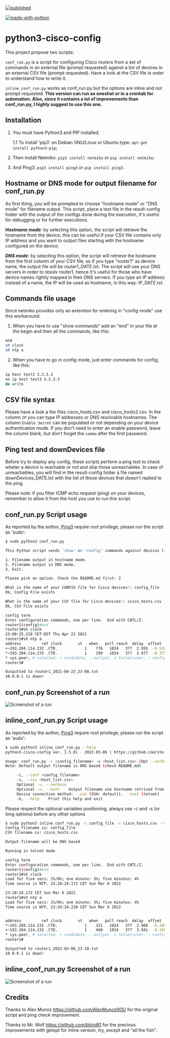 [![published](https://static.production.devnetcloud.com/codeexchange/assets/images/devnet-published.svg)](https://developer.cisco.com/codeexchange/github/repo/ste-giraldo/python3-cisco-config)

[![made-with-python](https://img.shields.io/badge/Made%20with-Python-1f425f.svg)](https://www.python.org/)

# python3-cisco-config

This project propose two scripts: 

`conf_run.py` is a script for configuring Cisco routers from a set of commands in an external file (prompt requested) against a list of devices in an external CSV file (prompt requested). Have a look at the CSV file in order to understand how to write it. 

`inline_conf_run.py` works as conf_run.py but the options are inline and not prompt requested. **This version can run as oneshot or in a crontab for automation. Also, since it contains a lot of improvements than conf_run.py, I highly suggest to use this one.**

## Installation

1. You must have Python3 and PIP installed;

    1.1 To install 'pip3' on Debian GNU/Linux or Ubuntu type: `apt-get install python3-pip`;
2. Then install Netmiko: `pip3 install netmiko` or `pip install netmiko`;
3. And Ping3: `pip3 install ping3` or `pip install ping3`.

## Hostname or DNS mode for output filename for conf_run.py

As first thing, you will be prompted to choose "hostname mode" or "DNS mode" for filename output. This script, place a text file in the result-config folder with the output of the configs done during the execution, it's useful for debugging or for further executions.

***Hostname mode***: by selecting this option, the script will retrieve the hostname from the device, this can be useful if your CSV file contains only IP address and you want to output files starting with the hostname configured on the device; 

***DNS mode***: by selecting this option, the script will retrieve the hostname from the first column of your CSV file, so if you type "router1" as device name, the output file will be router1_DATE.txt. The script will use your DNS servers in order to resolv router1, hence it's useful for those who have device names rightly mapped in their DNS servers. If you type an IP address instead of a name, the IP will be used as hostname, in this way: IP_DATE.txt.

## Commands file usage

Since netmiko provides only an extention for entering in "config mode" use this workaround: 
1) When you have to use "show commands" add an "end" in your file at the begin and then all the commands, like this: 
  ```sh
end
sh clock
sh ntp a
  ```
2) When you have to go in config mode, just enter commands for config, like this:
  ```sh
ip host test3 3.3.3.3
no ip host test3 3.3.3.3
do write
  ```

## CSV file syntax

Please have a look a the files cisco_hosts.csv and cisco_hosts2.csv. In the column `IP` you can type IP addresses or DNS resolvable hostnames. The column `Enable Secret` can be populated or not depending on your device authentication mode. If you don't need to enter an enable password, leave the column blank, but don't forget the `comma` after the first password.

## Ping test and downDevices file

Before try to deploy any config, these scripts perform a ping test to check wheter a device is reachable or not and skip those unreachables. In case of unreachables, you will find in the result-config folder a file named downDevices_DATE.txt with the list of those devices that doesn't replied to the ping. 

Please note: if you filter ICMP echo request (ping) on your devices, remember to allow it from the host you use to run this script.

## conf_run.py Script usage

As reported by the author, [Ping3](https://github.com/kyan001/ping3) require root privilege, please run the script as 'sudo': 
  ```sh
$ sudo python3 conf_run.py

This Python script sends 'show' or 'config' commands against devices listed in a CSV file. Use at your own risk.

1. Filename output in hostname mode.
2. Filename output in DNS mode.
3. Exit. 

Please pick an option. Check the README.md first: 2

What is the name of your CONFIG file for Cisco devices?: config_file
Ok, Config File exists

What is the name of your CSV file for Cisco devices?: cisco_hosts.csv
Ok, CSV File exists

config term
Enter configuration commands, one per line.  End with CNTL/Z.
router1(config)#end
router1#sh clock
23:00:25.218 CET-DST Thu Apr 22 2021
router1#sh ntp a
  address         ref clock       st   when   poll reach  delay  offset   disp
+~193.204.114.232 .CTD.            1    776   1024   377  2.955  -0.530  1.131
*~193.204.114.233 .CTD.            1    299   1024   377  2.977  -0.375  1.087
 * sys.peer, # selected, + candidate, - outlyer, x falseticker, ~ configured
router1#

Outputted to router1_2021-04-22_23-00.txt
10.0.0.1 is down!
  ```

## conf_run.py Screenshot of a run
![Screenshot of a run](https://i.imgur.com/dEO40P7.jpg)

## inline_conf_run.py Script usage

As reported by the author, [Ping3](https://github.com/kyan001/ping3) require root privilege, please run the script as 'sudo': 
  ```sh
$ sudo python3 inline_conf_run.py --help
python3-cisco-config ver. 1.5.0i - 2022-03-06 | https://github.com/ste-giraldo

Usage: conf_run.py -c <config_filename> -s <host_list.csv> (Opt --verbose)
Note: Default output filename is DNS based (check README.md)

       -c, --conf <config_filename>
       -s, --csv <host_list.csv>
       Optional -v, --verbose
       Optional -n, --host    Output filename use hostname retrived from device
       Device connection method: --ssh (SSH: default), --tnet (telnet)
       -h, --help    Print this help and exit 
  ```
  Please respect the optional variables positioning, always use -c and -s (or long options) before any other options
  
  ```sh
$ sudo python3 inline_conf_run.py -c config_file -s cisco_hosts.csv --verbose --tnet
Config filename is: config_file
CSV filename is: cisco_hosts.csv

Output filename will be DNS based

Running in telnet mode

config term
Enter configuration commands, one per line.  End with CNTL/Z.
router1(config)#end
router1#sh clock
Load for five secs: 1%/0%; one minute: 3%; five minutes: 4%
Time source is NTP, 23:28:24.172 CET Sun Mar 6 2022

23:28:24.172 CET Sun Mar 6 2022
router1#sh ntp a
Load for five secs: 1%/0%; one minute: 3%; five minutes: 4%
Time source is NTP, 23:28:24.228 CET Sun Mar 6 2022


  address         ref clock       st   when   poll reach  delay  offset   disp
*~193.204.114.232 .CTD.            1    151   1024   377  2.968  -0.209  1.105
+~193.204.114.233 .CTD.            1    468   1024   377  3.941  -0.105  1.073
 * sys.peer, # selected, + candidate, - outlyer, x falseticker, ~ configured
router1#

Outputted to router1_2022-03-06_23-28.txt
10.0.0.1 is down!
  ```

## inline_conf_run.py Screenshot of a run
![Screenshot of a run](https://i.imgur.com/13P117S.jpg)

## Credits 
Thanks to Alex Munoz https://github.com/AlexMunoz905/ for the original script and ping check improvement.

Thanks to Mr. Wolf https://github.com/bbird81 for the precious improvements with getopt for inline version, try, except and "all the fish".
